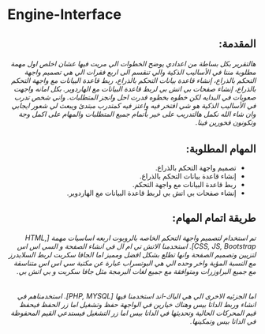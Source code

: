 # Engine-Interface



<div dir="rtl">

## المقدمة:

###### هالتقرير بكل بساطة من اعدادي يوضح الخطوات الي مريت فيها عشان اخلص اول مهمة مطلوبة مننا في الأساليب الذكية والي تنقسم الى اربع فقرات الي هي تصميم واجهة التحكم بالذراع، إنشاء قاعدة بيانات التحكم بالذراع، ربط قاعدة البيانات مع واجهة التحكم بالذراع، إنشاء صفحات بي اتش بي لربط قاعدة البيانات مع الهاردوير. بكل امانه واجهت صعوبات في البدايه لكن خطوه بخطوه قدرت احل وانجز المتطلبات. واني شخص تدرب في الأساليب الذكية هو شي افتخر فيه واعتز فيه كمتدرب مبتدئ ويبعث لي شعور ايجابي وان شاء الله نكمل هالتدريب على خير بأتمام جميع المتطلبات والمهام على اكمل وجة وتكونون فخورين فينا.



## المهام المطلوبة:


<ul>
  <li>تصميم واجهة التحكم بالذراع.</li>
  <li>إنشاء قاعدة بيانات التحكم بالذراع.</li>
  <li>ربط قاعدة البيانات مع واجهة التحكم.</li>
  <li>إنشاء صفحات بي اتش بي لربط قاعدة البيانات مع الهاردوير.</li>

</ul>

## طريقة اتمام المهام:

###### تم استخدام لتصميم واجهة التحكم الخاصه بالروبوت اربعه اساسيات مهمة [HTML, CSS, JS, Bootstrap]. استخدمنا الاتش تي ام ال في انشاء الصفحة و السي اس اس لتزيين وتصميم  الصفحة وانها تطلع بشكل افضل ومميز اما الجافا سكربت لربط السلايدرز مع النسبة المؤية واخر وحده  الي هي البوتسراب عبارة عن مكتبة سي اس اس متناسقة مع جميع البراوزرات ومتوافقة مع جميع لغات البرمجة مثل جافا سكربت و بي اتش بي. 
 
###### اما الجزئيه الاخرى الي هي الباك-اند استخدمنا فيها [PHP, MYSQL]. استخدمناهم في انشاء وربط الداتا بيس وهناك خيارين في الواجهة حفظ وتشغيل اما زر الحفظ فيحفظ قيم المحركات الحالية وتحديثها في الداتا بيس اما زر التشغيل فيستدعي القيم المحفوظة في الداتا بيس وتمكينها.


  










</div>
